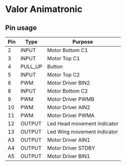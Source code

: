 # Valor Animatronic

## Pin usage
Pin  | Type  | Purpose   |
----|----|---|
 2  | INPUT | Motor Bottom C1  |
 3  | INPUT  | Motor Top C1   |
 4  | PULL_UP  | Button  |
 5  | INPUT | Motor Top C2 |
 6  | PWM  | Motor Driver BIN2  |
 8  | INPUT  | Motor Bottom C2   |
 9  | PWM | Motor Driver  PWMB  |
 10  | PWM | Motor Driver AIN2 |
 11  | PWM | Motor Driver PWMA |
 12  | OUTPUT | Led Head movement indicator |
 13  | OUTPUT | Led Wing movement indicator |
  A3  | OUTPUT | Motor Driver AIN1 |
  A4  | OUTPUT | Motor Driver STDBY |
  A5  | OUTPUT | Motor Driver BIN1 |